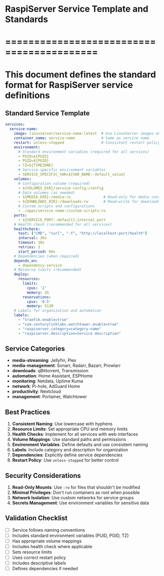 # RaspiServer Service Template and Standards
# ==========================================
# This document defines the standard format for RaspiServer service definitions

## Standard Service Template

```yaml
services:
  service-name:
    image: linuxserver/service-name:latest  # Use LinuxServer images when available
    container_name: service-name            # Same as service name
    restart: unless-stopped                 # Consistent restart policy
    environment:
      # Standard environment variables (required for all services)
      - PUID=${PUID}
      - PGID=${PGID}
      - TZ=${TIMEZONE}
      # Service-specific environment variables
      - SERVICE_SPECIFIC_VAR=${VAR_NAME:-default_value}
    volumes:
      # Configuration volume (required)
      - ${VOLUMES_DIR}/service-config:/config
      # Data volumes (as needed)
      - ${MEDIA_DIR}:/media:ro               # Read-only for media consumption
      - ${DOWNLOADS_DIR}:/downloads:rw       # Read-write for downloads
      # Custom scripts and configurations
      - ./apps/service-name:/custom-scripts:ro
    ports:
      - ${SERVICE_PORT:-default}:internal_port
    # Health check (recommended for all services)
    healthcheck:
      test: ["CMD", "curl", "-f", "http://localhost:port/health"]
      interval: 30s
      timeout: 10s
      retries: 3
      start_period: 60s
    # Dependencies (when required)
    depends_on:
      - dependency-service
    # Resource limits (recommended)
    deploy:
      resources:
        limits:
          cpus: '2'
          memory: 2G
        reservations:
          cpus: '0.5'
          memory: 512M
    # Labels for organization and automation
    labels:
      - "traefik.enable=true"
      - "com.centurylinklabs.watchtower.enable=true"
      - "raspiserver.category=category-name"
      - "raspiserver.description=Service description"
```

## Service Categories

- **media-streaming**: Jellyfin, Plex
- **media-management**: Sonarr, Radarr, Bazarr, Prowlarr
- **downloads**: qBittorrent, Transmission
- **automation**: Home Assistant, ESPHome
- **monitoring**: Netdata, Uptime Kuma
- **network**: Pi-hole, AdGuard Home
- **productivity**: Nextcloud
- **management**: Portainer, Watchtower

## Best Practices

1. **Consistent Naming**: Use lowercase with hyphens
2. **Resource Limits**: Set appropriate CPU and memory limits
3. **Health Checks**: Implement for all services with web interfaces
4. **Volume Mappings**: Use standard paths and permissions
5. **Environment Variables**: Define defaults and use consistent naming
6. **Labels**: Include category and description for organization
7. **Dependencies**: Explicitly define service dependencies
8. **Restart Policy**: Use `unless-stopped` for better control

## Security Considerations

1. **Read-Only Mounts**: Use `:ro` for files that shouldn't be modified
2. **Minimal Privileges**: Don't run containers as root when possible
3. **Network Isolation**: Use custom networks for service groups
4. **Secrets Management**: Use environment variables for sensitive data

## Validation Checklist

- [ ] Service follows naming conventions
- [ ] Includes standard environment variables (PUID, PGID, TZ)
- [ ] Has appropriate volume mappings
- [ ] Includes health check where applicable
- [ ] Sets resource limits
- [ ] Uses correct restart policy
- [ ] Includes descriptive labels
- [ ] Defines dependencies if needed
